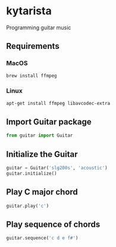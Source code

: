 # kytarista
Programming guitar music

## Requirements

### MacOS

```bash
brew install ffmpeg
```

### Linux

```bash
apt-get install ffmpeg libavcodec-extra
```

## Import Guitar package

```python
from guitar import Guitar
```

## Initialize the Guitar

```python
guitar = Guitar('slg200s', 'acoustic')
guitar.initialize()
```

## Play C major chord
```python
guitar.play('c')
```

## Play sequence of chords
```python
guitar.sequence('c d e f#')
```